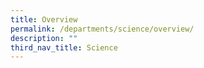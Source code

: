 ```yaml
---
title: Overview
permalink: /departments/science/overview/
description: ""
third_nav_title: Science
---
```

